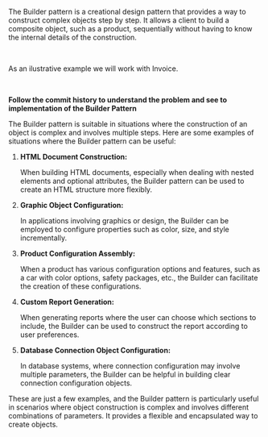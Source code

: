 ﻿<p>The Builder pattern is a creational design pattern that provides a way to construct complex objects step by step. It allows a client to build a composite object, such as a product, sequentially without having to know the internal details of the construction.</p>
<br>
<p>As an ilustrative example we will work with Invoice.</p>
<br>
<p><strong>Follow the commit history to understand the problem and see to implementation of the Builder Pattern </strong></p>

<!-- ## Examples of Using the Builder Pattern -->

<p>The Builder pattern is suitable in situations where the construction of an object is complex and involves multiple steps. Here are some examples of situations where the Builder pattern can be useful:</p>

<ol>
  <li>
    <strong>HTML Document Construction:</strong>
    <p>When building HTML documents, especially when dealing with nested elements and optional attributes, the Builder pattern can be used to create an HTML structure more flexibly.</p>
  </li>

  <li>
    <strong>Graphic Object Configuration:</strong>
    <p>In applications involving graphics or design, the Builder can be employed to configure properties such as color, size, and style incrementally.</p>
  </li>

  <li>
    <strong>Product Configuration Assembly:</strong>
    <p>When a product has various configuration options and features, such as a car with color options, safety packages, etc., the Builder can facilitate the creation of these configurations.</p>
  </li>

  <li>
    <strong>Custom Report Generation:</strong>
    <p>When generating reports where the user can choose which sections to include, the Builder can be used to construct the report according to user preferences.</p>
  </li>

  <li>
    <strong>Database Connection Object Configuration:</strong>
    <p>In database systems, where connection configuration may involve multiple parameters, the Builder can be helpful in building clear connection configuration objects.</p>
  </li>

  <!-- Add more examples as needed -->

</ol>

<p>These are just a few examples, and the Builder pattern is particularly useful in scenarios where object construction is complex and involves different combinations of parameters. It provides a flexible and encapsulated way to create objects.</p>
